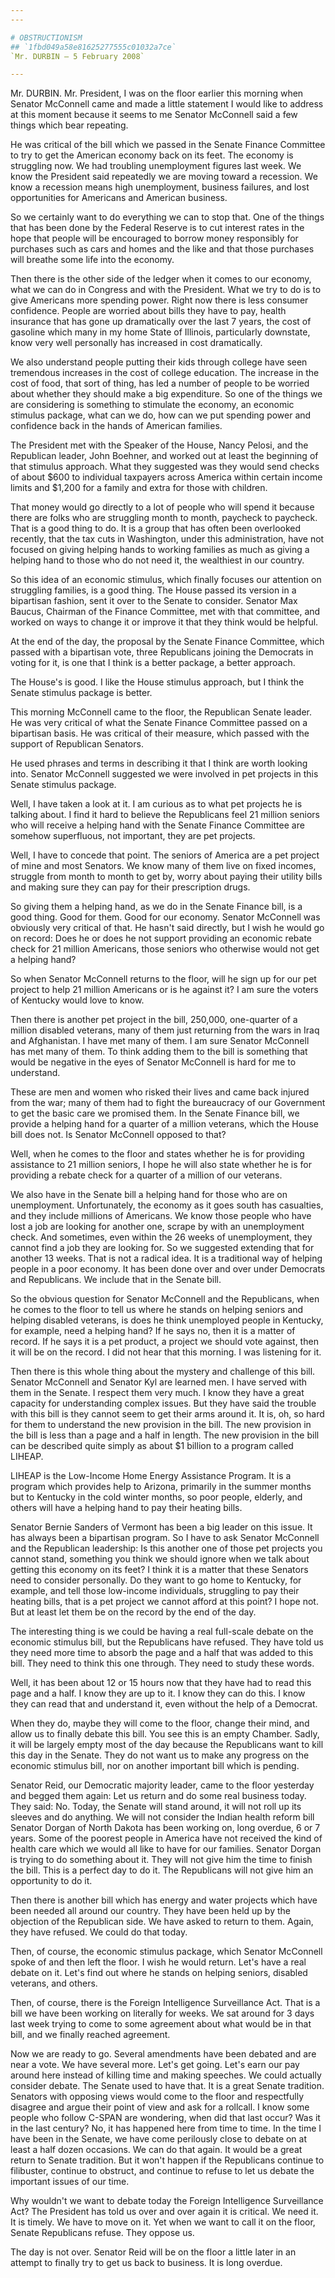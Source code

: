 ```yaml
---
---

# OBSTRUCTIONISM
## `1fbd049a58e81625277555c01032a7ce`
`Mr. DURBIN — 5 February 2008`

---
```



Mr. DURBIN. Mr. President, I was on the floor earlier this morning 
when Senator McConnell came and made a little statement I would like to 
address at this moment because it seems to me Senator McConnell said a 
few things which bear repeating.

He was critical of the bill which we passed in the Senate Finance 
Committee to try to get the American economy back on its feet. The 
economy is struggling now. We had troubling unemployment figures last 
week. We know the President said repeatedly we are moving toward a 
recession. We know a recession means high unemployment, business 
failures, and lost opportunities for Americans and American business.

So we certainly want to do everything we can to stop that. One of the 
things that has been done by the Federal Reserve is to cut interest 
rates in the hope that people will be encouraged to borrow money 
responsibly for purchases such as cars and homes and the like and that 
those purchases will breathe some life into the economy.

Then there is the other side of the ledger when it comes to our 
economy, what we can do in Congress and with the President. What we try 
to do is to give Americans more spending power. Right now there is less 
consumer confidence. People are worried about bills they have to pay, 
health insurance that has gone up dramatically over the last 7 years, 
the cost of gasoline which many in my home State of Illinois, 
particularly downstate, know very well personally has increased in cost 
dramatically.

We also understand people putting their kids through college have 
seen tremendous increases in the cost of college education. The 
increase in the cost of food, that sort of thing, has led a number of 
people to be worried about whether they should make a big expenditure. 
So one of the things we are considering is something to stimulate the 
economy, an economic stimulus package, what can we do, how can we put 
spending power and confidence back in the hands of American families.

The President met with the Speaker of the House, Nancy Pelosi, and 
the Republican leader, John Boehner, and worked out at least the 
beginning of that stimulus approach. What they suggested was they would 
send checks of about $600 to individual taxpayers across America within 
certain income limits and $1,200 for a family and extra for those with 
children.

That money would go directly to a lot of people who will spend it 
because there are folks who are struggling month to month, paycheck to 
paycheck. That is a good thing to do. It is a group that has often been 
overlooked recently, that the tax cuts in Washington, under this 
administration, have not focused on giving helping hands to working 
families as much as giving a helping hand to those who do not need it, 
the wealthiest in our country.

So this idea of an economic stimulus, which finally focuses our 
attention on struggling families, is a good thing. The House passed its 
version in a bipartisan fashion, sent it over to the Senate to 
consider. Senator Max Baucus, Chairman of the Finance Committee, met 
with that committee, and worked on ways to change it or improve it that 
they think would be helpful.

At the end of the day, the proposal by the Senate Finance Committee, 
which passed with a bipartisan vote, three Republicans joining the 
Democrats in voting for it, is one that I think is a better package, a 
better approach.

The House's is good. I like the House stimulus approach, but I think 
the Senate stimulus package is better.

This morning McConnell came to the floor, the Republican Senate 
leader. He was very critical of what the Senate Finance Committee 
passed on a bipartisan basis. He was critical of their measure, which 
passed with the support of Republican Senators.

He used phrases and terms in describing it that I think are worth 
looking into. Senator McConnell suggested we were involved in pet 
projects in this Senate stimulus package.

Well, I have taken a look at it. I am curious as to what pet projects 
he is talking about. I find it hard to believe the Republicans feel 21 
million seniors who will receive a helping hand with the Senate Finance 
Committee are somehow superfluous, not important, they are pet 
projects.

Well, I have to concede that point. The seniors of America are a pet 
project of mine and most Senators. We know many of them live on fixed 
incomes, struggle from month to month to get by, worry about paying 
their utility bills and making sure they can pay for their prescription 
drugs.

So giving them a helping hand, as we do in the Senate Finance bill, 
is a good thing. Good for them. Good for our economy. Senator McConnell 
was obviously very critical of that. He hasn't said directly, but I 
wish he would go on record: Does he or does he not support providing an 
economic rebate check for 21 million Americans, those seniors who 
otherwise would not get a helping hand?

So when Senator McConnell returns to the floor, will he sign up for 
our pet project to help 21 million Americans or is he against it? I am 
sure the voters of Kentucky would love to know.



Then there is another pet project in the bill, 250,000, one-quarter 
of a million disabled veterans, many of them just returning from the 
wars in Iraq and Afghanistan. I have met many of them. I am sure 
Senator McConnell has met many of them. To think adding them to the 
bill is something that would be negative in the eyes of Senator 
McConnell is hard for me to understand.

These are men and women who risked their lives and came back injured 
from the war; many of them had to fight the bureaucracy of our 
Government to get the basic care we promised them. In the Senate 
Finance bill, we provide a helping hand for a quarter of a million 
veterans, which the House bill does not. Is Senator McConnell opposed 
to that?

Well, when he comes to the floor and states whether he is for 
providing assistance to 21 million seniors, I hope he will also state 
whether he is for providing a rebate check for a quarter of a million 
of our veterans.

We also have in the Senate bill a helping hand for those who are on 
unemployment. Unfortunately, the economy as it goes south has 
casualties, and they include millions of Americans. We know those 
people who have lost a job are looking for another one, scrape by with 
an unemployment check. And sometimes, even within the 26 weeks of 
unemployment, they cannot find a job they are looking for. So we 
suggested extending that for another 13 weeks. That is not a radical 
idea. It is a traditional way of helping people in a poor economy. It 
has been done over and over under Democrats and Republicans. We include 
that in the Senate bill.

So the obvious question for Senator McConnell and the Republicans, 
when he comes to the floor to tell us where he stands on helping 
seniors and helping disabled veterans, is does he think unemployed 
people in Kentucky, for example, need a helping hand? If he says no, 
then it is a matter of record. If he says it is a pet product, a 
project we should vote against, then it will be on the record. I did 
not hear that this morning. I was listening for it.

Then there is this whole thing about the mystery and challenge of 
this bill. Senator McConnell and Senator Kyl are learned men. I have 
served with them in the Senate. I respect them very much. I know they 
have a great capacity for understanding complex issues. But they have 
said the trouble with this bill is they cannot seem to get their arms 
around it. It is, oh, so hard for them to understand the new provision 
in the bill. The new provision in the bill is less than a page and a 
half in length. The new provision in the bill can be described quite 
simply as about $1 billion to a program called LIHEAP.

LIHEAP is the Low-Income Home Energy Assistance Program. It is a 
program which provides help to Arizona, primarily in the summer months 
but to Kentucky in the cold winter months, so poor people, elderly, and 
others will have a helping hand to pay their heating bills.

Senator Bernie Sanders of Vermont has been a big leader on this 
issue. It has always been a bipartisan program. So I have to ask 
Senator McConnell and the Republican leadership: Is this another one of 
those pet projects you cannot stand, something you think we should 
ignore when we talk about getting this economy on its feet? I think it 
is a matter that these Senators need to consider personally. Do they 
want to go home to Kentucky, for example, and tell those low-income 
individuals, struggling to pay their heating bills, that is a pet 
project we cannot afford at this point? I hope not. But at least let 
them be on the record by the end of the day.

The interesting thing is we could be having a real full-scale debate 
on the economic stimulus bill, but the Republicans have refused. They 
have told us they need more time to absorb the page and a half that was 
added to this bill. They need to think this one through. They need to 
study these words.

Well, it has been about 12 or 15 hours now that they have had to read 
this page and a half. I know they are up to it. I know they can do 
this. I know they can read that and understand it, even without the 
help of a Democrat.

When they do, maybe they will come to the floor, change their mind, 
and allow us to finally debate this bill. You see this is an empty 
Chamber. Sadly, it will be largely empty most of the day because the 
Republicans want to kill this day in the Senate. They do not want us to 
make any progress on the economic stimulus bill, nor on another 
important bill which is pending.

Senator Reid, our Democratic majority leader, came to the floor 
yesterday and begged them again: Let us return and do some real 
business today. They said: No. Today, the Senate will stand around, it 
will not roll up its sleeves and do anything. We will not consider the 
Indian health reform bill Senator Dorgan of North Dakota has been 
working on, long overdue, 6 or 7 years. Some of the poorest people in 
America have not received the kind of health care which we would all 
like to have for our families. Senator Dorgan is trying to do something 
about it. They will not give him the time to finish the bill. This is a 
perfect day to do it. The Republicans will not give him an opportunity 
to do it.

Then there is another bill which has energy and water projects which 
have been needed all around our country. They have been held up by the 
objection of the Republican side. We have asked to return to them. 
Again, they have refused. We could do that today.

Then, of course, the economic stimulus package, which Senator 
McConnell spoke of and then left the floor. I wish he would return. 
Let's have a real debate on it. Let's find out where he stands on 
helping seniors, disabled veterans, and others.

Then, of course, there is the Foreign Intelligence Surveillance Act. 
That is a bill we have been working on literally for weeks. We sat 
around for 3 days last week trying to come to some agreement about what 
would be in that bill, and we finally reached agreement.

Now we are ready to go. Several amendments have been debated and are 
near a vote. We have several more. Let's get going. Let's earn our pay 
around here instead of killing time and making speeches. We could 
actually consider debate. The Senate used to have that. It is a great 
Senate tradition. Senators with opposing views would come to the floor 
and respectfully disagree and argue their point of view and ask for a 
rollcall. I know some people who follow C-SPAN are wondering, when did 
that last occur? Was it in the last century? No, it has happened here 
from time to time. In the time I have been in the Senate, we have come 
perilously close to debate on at least a half dozen occasions. We can 
do that again. It would be a great return to Senate tradition. But it 
won't happen if the Republicans continue to filibuster, continue to 
obstruct, and continue to refuse to let us debate the important issues 
of our time.

Why wouldn't we want to debate today the Foreign Intelligence 
Surveillance Act? The President has told us over and over again it is 
critical. We need it. It is timely. We have to move on it. Yet when we 
want to call it on the floor, Senate Republicans refuse. They oppose 
us.

The day is not over. Senator Reid will be on the floor a little later 
in an attempt to finally try to get us back to business. It is long 
overdue.
